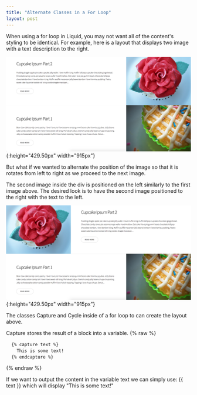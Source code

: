 ```yaml
---
title: "Alternate Classes in a For Loop"
layout: post
---
```

When using a for loop in Liquid, you may not want all of the content's
styling to be identical. For example, here is a layout that displays two
image with a text description to the right.

![alt text](/assets/img/cupcake_ipsum_2.png){:height="429.50px" width="915px"}

But what if we wanted to alternate the position of the image so that it
is rotates from left to right as we proceed to the next image.

The second image inside the div is positioned on the left similarly to the
first image above. The desired look is to have the second image positioned to
the right with the text to the left.

![alt text](/assets/img/cupcake_ipsum_1.png){:height="429.50px" width="915px"}

The classes Capture and Cycle inside of a for loop to can create the layout
above.

Capture stores the result of a block into a variable.
{% raw %}
~~~html
  {% capture text %}
    This is some text!
  {% endcapture %}
~~~
{% endraw %}

If we want to output the content in the variable text we can simply use:
{{ text }} which will display "This is some text!"
